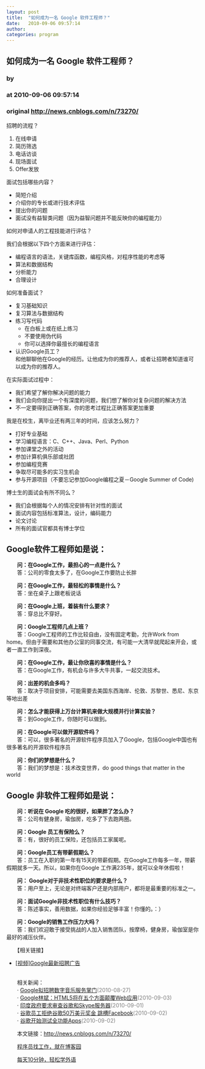 ```yaml
---
layout: post
title:  "如何成为一名 Google 软件工程师？"
date:   2010-09-06 09:57:14
author: 
categories: program
---
```


## 如何成为一名 Google 软件工程师？
### by 
### at 2010-09-06 09:57:14
### original <http://news.cnblogs.com/n/73270/>

<p>招聘的流程？</p>
<ol>
<li>在线申请</li>
<li>简历筛选</li>
<li>电话访谈</li>
<li>现场面试</li>
<li>Offer发放</li>
</ol>
<p>面试包括哪些内容？</p>
<ul>
<li>简短介绍</li>
<li>介绍你的专长或进行技术评估</li>
<li>提出你的问题</li>
<li>面试没有益智类问题（因为益智问题并不能反映你的编程能力）</li>
</ul>
<p>如何对申请人的工程技能进行评估？</p>
<p>我们会根据以下四个方面来进行评估：</p>
<ul>
<li>编程语言的语法，关键库函数，编程风格，对程序性能的考虑等</li>
<li>算法和数据结构</li>
<li>分析能力</li>
<li>合理设计</li>
</ul>
<p>如何准备面试？</p>
<ul>
<li>复习基础知识</li>
<li>复习算法与数据结构</li>
<li>练习写代码
<ul>
<li>在白板上或在纸上练习</li>
<li>不要使用伪代码</li>
<li>你可以选择你最擅长的编程语言</li>
</ul>
</li>
<li>认识Google员工？<br>和他聊聊他在Google的经历。让他成为你的推荐人，或者让招聘者知道谁可以成为你的推荐人。</li>
</ul>
<p>在实际面试过程中：</p>
<ul>
<li>我们希望了解你解决问题的能力</li>
<li>我们会向你提出一个有深度的问题，我们想了解你对复杂问题的解决方法</li>
<li>不一定要得到正确答案，你的思考过程比正确答案更加重要</li>
</ul>
<p>我是在校生，离毕业还有两三年的时间，应该怎么努力？</p>
<ul>
<li>打好专业基础</li>
<li>学习编程语言：C、C++、Java、Perl、Python</li>
<li>参加课堂之外的活动</li>
<li>参加计算机俱乐部或社团</li>
<li>参加编程竞赛</li>
<li>争取尽可能多的实习生机会</li>
<li>参与开源项目（不要忘记参加Google编程之夏－Google Summer of Code)</li>
</ul>
<p>博士生的面试会有所不同么？</p>
<ul>
<li>我们会根据每个人的情况安排有针对性的面试</li>
<li>面试内容包括标准算法，设计，编码能力</li>
<li>论文讨论</li>
<li>所有的面试官都具有博士学位</li>
</ul>
<h2>Google软件工程师如是说：</h2>
<p><strong>　　问：在Google工作，最担心的一点是什么？</strong><br>　　答：公司的零食太多了，在Google工作要防止长胖</p>
<p><strong>　　问：在Google工作，最轻松的事情是什么？</strong><br>　　答：坐在桌子上跟老板说话</p>
<p><strong>　　问：在Google上班，着装有什么要求？</strong><br>　　答：穿总比不穿好。</p>
<p><strong>　　问：Google工程师几点上班？</strong><br>　　答：Google工程师的工作比较自由，没有固定考勤，允许Work from home。但由于需要和其他办公室的同事交流，有可能一大清早就爬起来开会，或者一直工作到深夜。</p>
<p><strong>　　问：在Google工作，最让你欣喜的事情是什么？</strong><br>　　答：在Google工作，有机会与许多大牛共事，一起交流技术。</p>
<p><strong>　　问：出差的机会多吗？</strong><br>　　答：取决于项目安排，可能需要去美国东西海岸、伦敦、苏黎世、悉尼、东京等地出差</p>
<p><strong>　　问：怎么才能获得上万台计算机来做大规模并行计算实验？</strong><br>　　答：到Google工作，你随时可以做到。</p>
<p><strong>　　问：在Google可以做开源软件吗？</strong><br>　　答：可以，很多著名的开源软件程序员加入了Google，包括Google中国也有很多著名的开源软件程序员</p>
<p><strong>　　问：你们的梦想是什么？</strong><br>　　答：我们的梦想是：技术改变世界，do good things that matter in the world</p>
<h2>Google 非软件工程师如是说：</h2>
<p><strong>　　问：听说在 Google 吃的很好，如果胖了怎么办？</strong><br>　　答：公司有健身房，瑜伽房，吃多了下去跑两圈。</p>
<p><strong>　　问：Google 员工有保险么？</strong><br>　　答：有，很好的员工保险，还包括员工家属呢。</p>
<p><strong>　　问：Google员工有带薪假期么？</strong><br>　　答：员工在入职的第一年有15天的带薪假期。在Google工作每多一年，带薪假期就多一天。所以，如果你在Google 工作满235年，就可以全年休假啦！</p>
<p><strong>　　问： Google对于非技术性职位的要求是什么？</strong><br>　　答：用户至上，无论是对终端客户还是内部用户，都将是最重要的标准之一。</p>
<p><strong>　　问：面试Google非技术性职位有什么技巧？</strong><br>　　答：陈述事实，善用数据，如果你经验足够丰富！你懂的。：）</p>
<p><strong>　　问：Google的销售工作压力大吗？</strong><br>　　答：我们欢迎敢于接受挑战的人加入销售团队，按摩椅，健身房，瑜伽室是你最好的减压伙伴。</p>
<p>　　【相关链接】</p>
<ul>
<li><a href="http://news.cnblogs.com/n/73216/">[视频]Google最新招聘广告</a></li>
</ul><p><br>　　相关新闻：<br>　　· <a href="http://news.cnblogs.com/n/72137/">Google拟招聘数字音乐服务掌门</a><span style="color:gray">(2010-08-27)</span><br>　　· <a href="http://news.cnblogs.com/n/72978/">Google林斌：HTML5将在五个方面颠覆Web应用</a><span style="color:gray">(2010-09-03)</span><br>　　· <a href="http://news.cnblogs.com/n/72752/">印度政府要求审查谷歌和Skype服务器</a><span style="color:gray">(2010-09-01)</span><br>　　· <a href="http://news.cnblogs.com/n/72790/">谷歌员工拒绝谷歌50万美元奖金 跳槽Facebook</a><span style="color:gray">(2010-09-02)</span><br>　　· <a href="http://news.cnblogs.com/n/72880/">谷歌开始测试全功能Apps</a><span style="color:gray">(2010-09-02)</span><br></p><p>　　本文链接：<a href="http://news.cnblogs.com/n/73270/">http://news.cnblogs.com/n/73270/</a></p><p>　　<a href="http://job.cnblogs.com">程序员找工作，就在博客园</a></p><p>　　<a href="http://a4.yeshj.com/rd/34138/">每天10分钟，轻松学外语</a></p><img src="http://news.cnblogs.com/news/rssclick.aspx?id=73270" width="1" height="1" alt="">